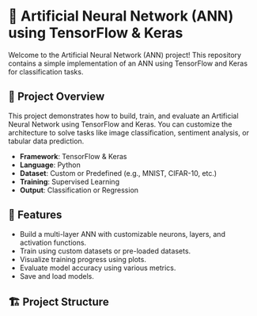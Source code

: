 # 🧠 Artificial Neural Network (ANN) using TensorFlow & Keras

Welcome to the Artificial Neural Network (ANN) project! This repository contains a simple implementation of an ANN using TensorFlow and Keras for classification tasks.

## 📌 Project Overview

This project demonstrates how to build, train, and evaluate an Artificial Neural Network using TensorFlow and Keras. You can customize the architecture to solve tasks like image classification, sentiment analysis, or tabular data prediction.

- **Framework**: TensorFlow & Keras  
- **Language**: Python  
- **Dataset**: Custom or Predefined (e.g., MNIST, CIFAR-10, etc.)  
- **Training**: Supervised Learning  
- **Output**: Classification or Regression  

## 🚀 Features

- Build a multi-layer ANN with customizable neurons, layers, and activation functions.  
- Train using custom datasets or pre-loaded datasets.  
- Visualize training progress using plots.  
- Evaluate model accuracy using various metrics.  
- Save and load models.  

## 🏗 Project Structure

